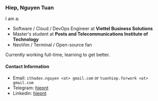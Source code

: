 ### Hiep, Nguyen Tuan

I am a:

- Software / Cloud / DevOps Engineer at **Viettel Business Solutions**
- Master's student at **Posts and Telecommunications Institute of Technology**
- NeoVim / Terminal / Open-source fan

Currently working full-time, learning to get better.

#### Contact Information

- Email: `ithadev.nguyen <at> gmail.com` or `tuanhiep.forwork <at> gmail.com`
- Telegram: [hiepnt](https://t.me/hiepnt34)
- Linkedin: [hiepnt](https://www.linkedin.com/in/hiepnt-h2001a201)
